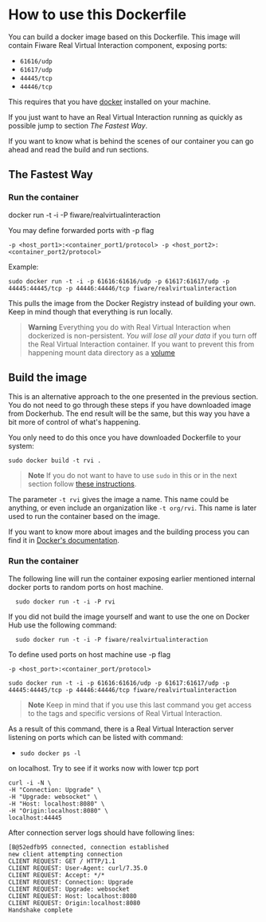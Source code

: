 # How to use this Dockerfile

You can build a docker image based on this Dockerfile. This image will contain Fiware Real Virtual Interaction component, exposing ports:
- `61616/udp`
- `61617/udp`
- `44445/tcp`
- `44446/tcp`

This requires that you have [docker](https://docs.docker.com/installation/) installed on your machine.

If you just want to have an Real Virtual Interaction running as quickly as possible jump to section *The Fastest Way*.

If you want to know what is behind the scenes of our container you can go ahead and read the build and run sections.

## The Fastest Way

### Run the container

docker run -t -i -P fiware/realvirtualinteraction

You may define forwarded ports with -p flag

	-p <host_port1>:<container_port1/protocol> -p <host_port2>:<container_port2/protocol>
	
Example:

	sudo docker run -t -i -p 61616:61616/udp -p 61617:61617/udp -p 44445:44445/tcp -p 44446:44446/tcp fiware/realvirtualinteraction


This pulls the image from the Docker Registry instead of building your own. Keep in mind though that everything is run locally. 

> **Warning**
> Everything you do with Real Virtual Interaction when dockerized is non-persistent. *You will lose all your data* if you turn off the Real Virtual Interaction container.
> If you want to prevent this from happening mount data directory as a [volume](https://docs.docker.com/userguide/dockervolumes/)

## Build the image

This is an alternative approach to the one presented in the previous section. You do not need to go through these steps if you have downloaded image from Dockerhub. The end result will be the same, but this way you have a bit more of control of what's happening.

You only need to do this once you have downloaded Dockerfile to your system:

    sudo docker build -t rvi .

> **Note**
> If you do not want to have to use `sudo` in this or in the next section follow [these instructions](http://askubuntu.com/questions/477551/how-can-i-use-docker-without-sudo).


The parameter `-t rvi` gives the image a name. This name could be anything, or even include an organization like `-t org/rvi`. This name is later used to run the container based on the image.

If you want to know more about images and the building process you can find it in [Docker's documentation](https://docs.docker.com/userguide/dockerimages/).
    
### Run the container

The following line will run the container exposing earlier mentioned internal docker ports to random ports on host machine.

      sudo docker run -t -i -P rvi

If you did not build the image yourself and want to use the one on Docker Hub use the following command:

      sudo docker run -t -i -P fiware/realvirtualinteraction

To define used ports on host machine use -p flag

	-p <host_port>:<container_port/protocol>

	sudo docker run -t -i -p 61616:61616/udp -p 61617:61617/udp -p 44445:44445/tcp -p 44446:44446/tcp fiware/realvirtualinteraction

> **Note**
> Keep in mind that if you use this last command you get access to the tags and specific versions of Real Virtual Interaction.

As a result of this command, there is a Real Virtual Interaction server listening on ports which can be listed with command:
- `sudo docker ps -l`

 on localhost. Try to see if it works now with lower tcp port

    curl -i -N \
	-H "Connection: Upgrade" \
	-H "Upgrade: websocket" \
	-H "Host: localhost:8080" \
	-H "Origin:localhost:8080" \
	localhost:44445

After connection server logs should have following lines:

```
[B@52edfb95 connected, connection established
new client attempting connection
CLIENT REQUEST: GET / HTTP/1.1
CLIENT REQUEST: User-Agent: curl/7.35.0
CLIENT REQUEST: Accept: */*
CLIENT REQUEST: Connection: Upgrade
CLIENT REQUEST: Upgrade: websocket
CLIENT REQUEST: Host: localhost:8080
CLIENT REQUEST: Origin:localhost:8080
Handshake complete
```